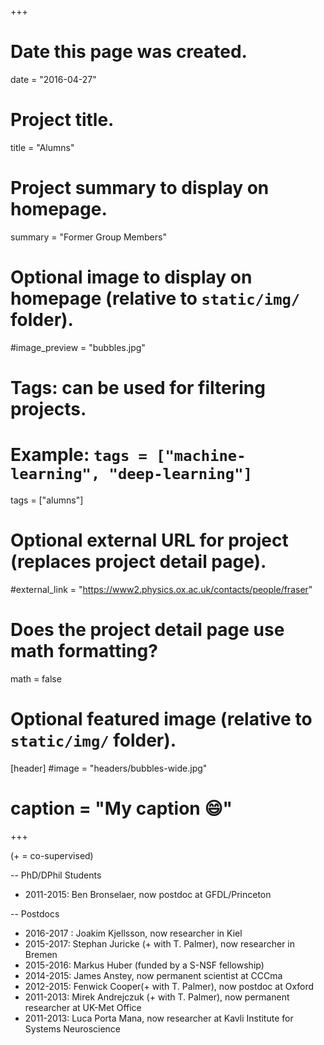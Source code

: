 +++
# Date this page was created.
date = "2016-04-27"

# Project title.
title = "Alumns"

# Project summary to display on homepage.
summary = "Former Group Members"

# Optional image to display on homepage (relative to `static/img/` folder).
#image_preview = "bubbles.jpg"

# Tags: can be used for filtering projects.
# Example: `tags = ["machine-learning", "deep-learning"]`
tags = ["alumns"]

# Optional external URL for project (replaces project detail page).
#external_link = "https://www2.physics.ox.ac.uk/contacts/people/fraser"

# Does the project detail page use math formatting?
math = false

# Optional featured image (relative to `static/img/` folder).
[header]
#image = "headers/bubbles-wide.jpg"
# caption = "My caption :smile:"

+++

(+ = co-supervised)

-- PhD/DPhil Students

- 2011-2015: Ben Bronselaer, now postdoc at GFDL/Princeton

-- Postdocs

- 2016-2017 : Joakim Kjellsson, now researcher in Kiel
- 2015-2017: Stephan Juricke (+ with T. Palmer), now researcher in Bremen 
- 2015-2016: Markus Huber (funded by a S-NSF fellowship)
- 2014-2015: James Anstey, now permanent scientist at CCCma
- 2012-2015: Fenwick Cooper(+ with T. Palmer), now postdoc at Oxford
- 2011-2013: Mirek Andrejczuk (+ with T. Palmer), now permanent researcher at UK-Met Office
- 2011-2013: Luca Porta Mana, now researcher at Kavli Institute for Systems Neuroscience 
